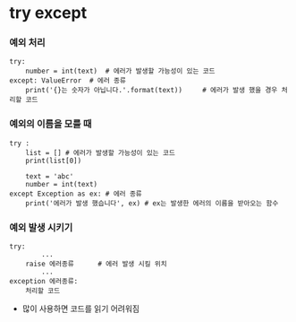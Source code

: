 # try except

### 예외 처리
```
try:
    number = int(text)  # 에러가 발생할 가능성이 있는 코드
except: ValueError  # 에러 종류
    print('{}는 숫자가 아닙니다.'.format(text))     # 에러가 발생 했을 경우 처리할 코드
```

### 예외의 이름을 모를 때

```
try :
    list = [] # 에러가 발생할 가능성이 있는 코드
    print(list[0]) 

    text = 'abc'
    number = int(text)
except Exception as ex: # 에러 종류
    print('에러가 발생 했습니다', ex) # ex는 발생한 에러의 이름을 받아오는 함수
```

### 예외 발생 시키기

```
try:
        ...
    raise 에러종류      # 에러 발생 시킬 위치
        ...
exception 에러종류:
    처리할 코드
```

- 많이 사용하면 코드를 읽기 어려워짐

